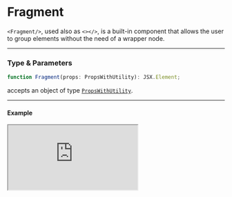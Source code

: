 # Fragment

`<Fragment/>`, used also as `<></>`, is a built-in component that allows the user to group elements without the need of a wrapper node.

<hr/>

### Type & Parameters

```ts
function Fragment(props: PropsWithUtility): JSX.Element;
```

accepts an object of type [`PropsWithUtility`](/docs/types#propswithutility).

<hr/>

#### Example

<iframe src="https://stackblitz.com/edit/ruvy-bjc9lc?embed=1&file=src%2Fmain.tsx&hideExplorer=1&hideNavigation=1" class="stackblitz"></iframe>
